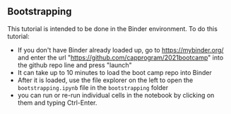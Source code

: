 ## Bootstrapping

This tutorial is intended to be done in the Binder environment. To do this tutorial:
 * If you don't have Binder already loaded up, go to https://mybinder.org/ and enter the url "https://github.com/capprogram/2021bootcamp" into the github repo line and press "launch"
 * It can take up to 10 minutes to load the boot camp repo into Binder
 * After it is loaded, use the file explorer on the left to open the `bootstrapping.ipynb` file in the `bootstrapping` folder
 * you can run or re-run individual cells in the notebook by clicking on them and typing Ctrl-Enter. 

